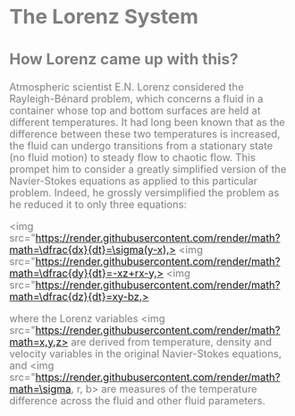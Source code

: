 <font color='gray' size=4>
    
# The Lorenz System

## How Lorenz came up with this?
Atmospheric scientist E.N. Lorenz considered the Rayleigh-Bénard problem, which concerns a fluid in a container whose top and bottom surfaces are held at different 
temperatures. It had long 
been known that as the difference between these two temperatures is increased, the fluid can undergo transitions from a stationary state (no fluid motion) to steady
flow to chaotic flow. This prompet him to consider a greatly simplified version of the Navier-Stokes equations as applied to this particular problem. Indeed, he 
grossly versimplified the problem as he reduced it to only three equations:

<img src="https://render.githubusercontent.com/render/math?math=\dfrac{dx}{dt}=\sigma(y-x),>
<img src="https://render.githubusercontent.com/render/math?math=\dfrac{dy}{dt}=-xz+rx-y,>
<img src="https://render.githubusercontent.com/render/math?math=\dfrac{dz}{dt}=xy-bz,>

where the Lorenz variables 
<img src="https://render.githubusercontent.com/render/math?math=x,y,z>
are derived from temperature, density and velocity variables in the original Navier-Stokes equations, and 
<img src="https://render.githubusercontent.com/render/math?math=\sigma, r, b> 
are measures of the temperature difference across the fluid and other fluid parameters. 
